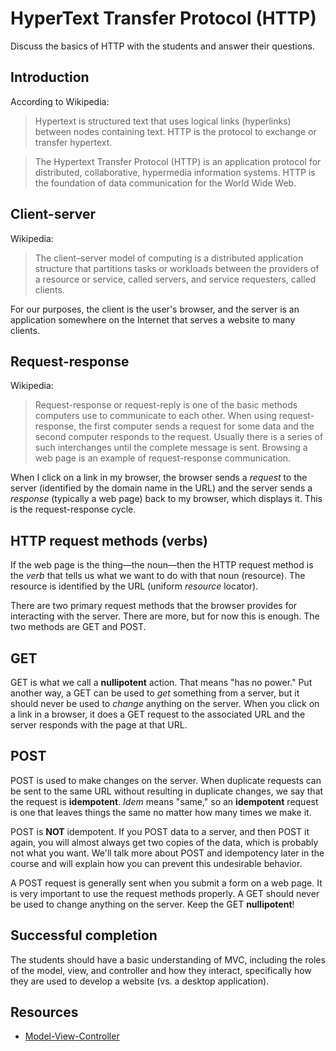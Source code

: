 # HyperText Transfer Protocol (HTTP)

Discuss the basics of HTTP with the students and answer their questions.

## Introduction

According to Wikipedia:

> Hypertext is structured text that uses logical links (hyperlinks) between nodes containing text. HTTP is the protocol to exchange or transfer hypertext.

> The Hypertext Transfer Protocol (HTTP) is an application protocol for distributed, collaborative, hypermedia information systems. HTTP is the foundation of data communication for the World Wide Web.

## Client-server

Wikipedia:

> The client–server model of computing is a distributed application structure that partitions tasks or workloads between the providers of a resource or service, called servers, and service requesters, called clients.

For our purposes, the client is the user's browser, and the server is an application somewhere on the Internet that serves a website to many clients.

## Request-response

Wikipedia:

> Request-response or request-reply is one of the basic methods computers use to communicate to each other. When using request-response, the first computer sends a request for some data and the second computer responds to the request. Usually there is a series of such interchanges until the complete message is sent. Browsing a web page is an example of request-response communication.

When I click on a link in my browser, the browser sends a *request* to the server (identified by the domain name in the URL) and the server sends a *response* (typically a web page) back to my browser, which displays it. This is the request-response cycle.


## HTTP request methods (verbs)

If the web page is the thing&mdash;the noun&mdash;then the HTTP request method is the *verb* that tells us what we want to do with that noun (resource). The resource is identified by the URL (uniform *resource* locator).

There are two primary request methods that the browser provides for interacting with the server. There are more, but for now this is enough. The two methods are GET and POST.

## GET

GET is what we call a **nullipotent** action. That means "has no power." Put another way, a GET can be used to *get* something from a server, but it should never be used to *change* anything on the server. When you click on a link in a browser, it does a GET request to the associated URL and the server responds with the page at that URL.

## POST

POST is used to make changes on the server. When duplicate requests can be sent to the same URL without resulting in duplicate changes, we say that the request is **idempotent**. *Idem* means "same," so an **idempotent** request is one that leaves things the same no matter how many times we make it.

POST is **NOT** idempotent. If you POST data to a server, and then POST it again, you will almost always get two copies of the data, which is probably not what you want. We'll talk more about POST and idempotency later in the course and will explain how you can prevent this undesirable behavior.

A POST request is generally sent when you submit a form on a web page. It is very important to use the request methods properly. A GET should never be used to change anything on the server. Keep the GET **nullipotent**!

## Successful completion

The students should have a basic understanding of MVC, including the roles of the model, view, and controller and how they interact, specifically how they are used to develop a website (vs. a desktop application).

## Resources

* [Model-View-Controller](http://en.wikipedia.org/wiki/Model%E2%80%93view%E2%80%93controller)
